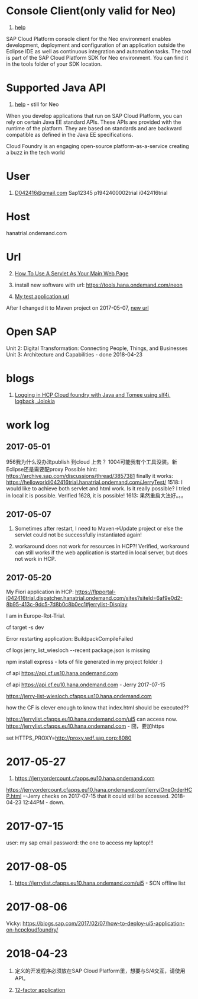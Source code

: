 # Console Client(only valid for Neo)

1. [help](https://help.sap.com/viewer/65de2977205c403bbc107264b8eccf4b/Cloud/en-US/76132306711e1014839a8273b0e91070.html)

SAP Cloud Platform console client for the Neo environment enables development, deployment and configuration of an application outside the Eclipse IDE as well as continuous integration and automation tasks. The tool is part of the SAP Cloud Platform SDK for Neo environment. You can find it in the tools folder of your SDK location.


# Supported Java API

1. [help](https://help.sap.com/viewer/65de2977205c403bbc107264b8eccf4b/Cloud/en-US/e836a95cbb571014b3c4c422837fcde4.html) - still for Neo

When you develop applications that run on SAP Cloud Platform, you can rely on certain Java EE standard APIs. These APIs are provided with the runtime of the platform. They are based on standards and are backward compatible as defined in the Java EE specifications. 

Cloud Foundry is an engaging open-source platform-as-a-service creating a buzz in the tech world

# User

1. D042416@gmail.com Sap12345
p1942400002trial
i042416trial

# Host

hanatrial.ondemand.com

# Url

2. [How To Use A Servlet As Your Main Web Page](http://wiki.metawerx.net/wiki/HowToUseAServletAsYourMainWebPage)

3. install new software with url:  https://tools.hana.ondemand.com/neon

4. [My test application url](https://helloworldi042416trial.hanatrial.ondemand.com/JerryTest/)

After I changed it to Maven project on 2017-05-07, [new url](https://helloworldi042416trial.hanatrial.ondemand.com/jerrytest/)

# Open SAP

Unit 2: Digital Transformation: Connecting People, Things, and Businesses
Unit 3: Architecture and Capabilities - done 2018-04-23

# blogs

1. [Logging in HCP Cloud foundry with Java and Tomee using slf4j, logback, Jolokia](https://blogs.sap.com/2016/12/02/logging-in-hcp-cloud-foundry-with-java-and-tomee-using-slf4j-logback-jolokia/)

# work log

## 2017-05-01

956我为什么没办法publish 到cloud 上去？
1004可能我有个工具没装。新Eclipse还是需要配proxy
Possible hint: https://archive.sap.com/discussions/thread/3857381
finally it works: https://helloworldi042416trial.hanatrial.ondemand.com/JerryTest/
1518: I would like to achieve both servlet and html work. Is it really possible? I tried in local it is possible. Verified 1628, it is possible!
1613: 果然重启大法好。。。

## 2017-05-07

1. Sometimes after restart, I need to Maven->Update project or else the servlet could not be successfully instantiated again!

2. workaround does not work for resources in HCP?! Verified, workaround can still works if the web application is started in local server, but does not work in HCP.

## 2017-05-20

My Fiori application in HCP: https://flpportal-i042416trial.dispatcher.hanatrial.ondemand.com/sites?siteId=6af9e0d2-8b95-413c-9dc5-7d8b0c8b0ec1#jerrylist-Display

I am in Europe-Rot-Trial.

cf target -s dev

Error restarting application: BuildpackCompileFailed

cf logs jerry_list_wiesloch --recent
package.json is missing

npm install express - lots of file generated in my project folder :)

cf api https://api.cf.us10.hana.ondemand.com

cf api https://api.cf.eu10.hana.ondemand.com - Jerry 2017-07-15

https://jerry-list-wiesloch.cfapps.us10.hana.ondemand.com

how the CF is clever enough to know that index.html should be executed??

https://jerrylist.cfapps.eu10.hana.ondemand.com/ui5 can access now.
https://jerrylist.cfapps.eu10.hana.ondemand.com - 囧，要加https

set HTTPS_PROXY=http://proxy.wdf.sap.corp:8080

# 2017-05-27

1. https://jerryordercount.cfapps.eu10.hana.ondemand.com

https://jerryordercount.cfapps.eu10.hana.ondemand.com/jerry/OneOrderHCP.html --Jerry checks on 2017-07-15 that it could still be accessed.
2018-04-23 12:44PM - down.

# 2017-07-15

user: my sap email
password: the one to access my laptop!!!

# 2017-08-05

1. https://jerrylist.cfapps.eu10.hana.ondemand.com/ui5 - SCN offline list

# 2017-08-06

Vicky: https://blogs.sap.com/2017/02/07/how-to-deploy-ui5-application-on-hcpcloudfoundry/

# 2018-04-23

1. 定义的开发程序必须放在SAP Cloud Platform里，想要与S/4交互，请使用API。

2. [12-factor application](https://12factor.net/zh_cn/)

